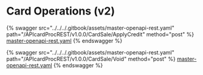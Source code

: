 # Card Operations (v2)

{% swagger src="../../../.gitbook/assets/master-openapi-rest.yaml" path="/APIcardProcREST/v1.0.0/CardSale/ApplyCredit" method="post" %}
[master-openapi-rest.yaml](../../../.gitbook/assets/master-openapi-rest.yaml)
{% endswagger %}



{% swagger src="../../../.gitbook/assets/master-openapi-rest.yaml" path="/APIcardProcREST/v1.0.0/CardSale/Void" method="post" %}
[master-openapi-rest.yaml](../../../.gitbook/assets/master-openapi-rest.yaml)
{% endswagger %}

